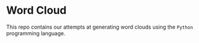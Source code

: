 # Word Cloud

This repo contains our attempts at generating word clouds using the ```Python``` programming language.
